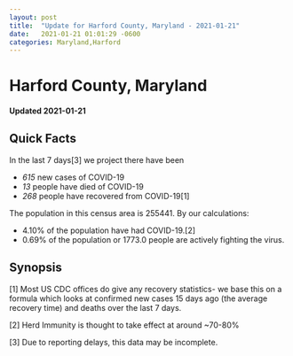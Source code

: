 ```yaml
---
layout: post
title:  "Update for Harford County, Maryland - 2021-01-21"
date:   2021-01-21 01:01:29 -0600
categories: Maryland,Harford
---
```


# Harford County, Maryland
#### Updated 2021-01-21

## Quick Facts

In the last 7 days[3] we project there have been
- *615* new cases of COVID-19
- *13* people have died of COVID-19
- *268* people have recovered from COVID-19[1]

The population in this census area is 255441. By our calculations:
- 4.10% of the population have had COVID-19.[2]
- 0.69% of the population or 1773.0 people are actively fighting the virus.

## Synopsis




[1] Most US CDC offices do give any recovery statistics- we base this on a formula which looks at confirmed new cases
15 days ago (the average recovery time) and deaths over the last 7 days.

[2] Herd Immunity is thought to take effect at around ~70-80%

[3] Due to reporting delays, this data may be incomplete.
 
    